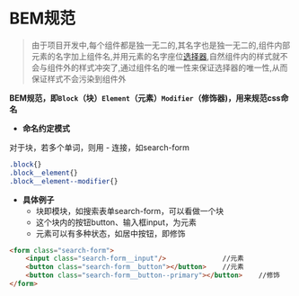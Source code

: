 # BEM规范

> 由于项目开发中,每个组件都是独一无二的,其名字也是独一无二的,组件内部元素的名字加上组件名,并用元素的名字座位[选择器](https://so.csdn.net/so/search?q=选择器&spm=1001.2101.3001.7020),自然组件内的样式就不会与组件外的样式冲突了,通过组件名的唯一性来保证选择器的唯一性,从而保证样式不会污染到组件外

**BEM规范，即`Block`（块）`Element`（元素）`Modifier`（修饰器)，用来规范css命名**

- **命名约定模式**

对于块，若多个单词，则用 - 连接，如search-form

```css
.block{}
.block__element{}
.block__element--modifier{}
```

- **具体例子**
  - 块即模块，如搜索表单search-form，可以看做一个块
  - 这个块内的按钮button、输入框input，为元素
  - 元素可以有多种状态，如居中按钮，即修饰

```html
<form class="search-form">
    <input class="search-form__input"/>              //元素
    <button class="search-form__button"></button>    //元素
    <button class="search-form__button--primary"></button>    //修饰
</form>
```
